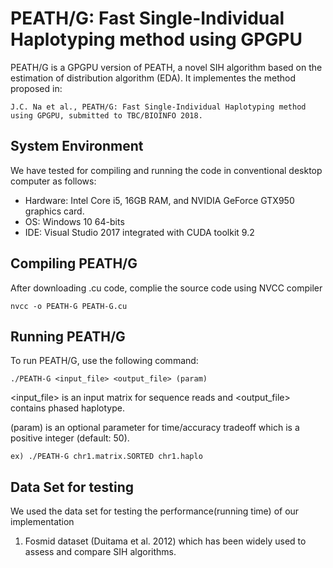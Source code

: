 # PEATH/G: Fast Single-Individual Haplotyping method using GPGPU

PEATH/G is a GPGPU version of PEATH, a novel SIH algorithm based on the estimation of distribution algorithm (EDA).
It implementes the method proposed in:
```
J.C. Na et al., PEATH/G: Fast Single-Individual Haplotyping method using GPGPU, submitted to TBC/BIOINFO 2018.
```

## System Environment 

We have tested for compiling and running the code in conventional desktop computer as follows:
- Hardware: Intel Core i5, 16GB RAM, and NVIDIA GeForce GTX950 graphics card.
- OS: Windows 10 64-bits
- IDE: Visual Studio 2017 integrated with CUDA toolkit 9.2

## Compiling PEATH/G

After downloading .cu code, complie the source code using NVCC compiler

```
nvcc -o PEATH-G PEATH-G.cu
```

## Running PEATH/G

To run PEATH/G, use the following command:

```
./PEATH-G <input_file> <output_file> (param)
```

<input_file> is an input matrix for sequence reads and
<output_file> contains phased haplotype.

(param) is an optional parameter for time/accuracy tradeoff which is a positive integer (default: 50).

```
ex) ./PEATH-G chr1.matrix.SORTED chr1.haplo
```

## Data Set for testing
We used the data set for testing the performance(running time) of our implementation
1. Fosmid dataset (Duitama et al. 2012) which has been widely used to assess and compare SIH algorithms.

